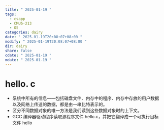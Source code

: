 ```yaml
---
title: " 2025-01-19 "
tags:
  - csapp
  - CMU5-213
  - OS
categories: dairy
date: " 2025-01-19T20:08:07+08:00 "
modify: " 2025-01-19T20:08:07+08:00 "
dir: dairy
share: false
cdate: " 2025-01-19 "
mdate: " 2025-01-19 "
---
```


# hello. c

- 系统中所有的信息——包括磁盘文件、内存中的程序、内存中存放的用户数据以及网络上传送的数据，都是由一串比特表示的。
- 区分不同数据对象的唯一方法是我们读到这些数据对象时的上下文。
- GCC 编译器驱动程序读取源程序文件 hello.c，并把它翻译成一个可执行目标文件 hello
